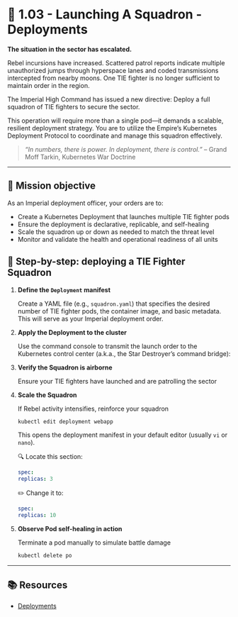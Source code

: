 # 🌌 1.03 - Launching A Squadron - Deployments

**The situation in the sector has escalated.**

Rebel incursions have increased. Scattered patrol reports indicate multiple unauthorized jumps through hyperspace lanes and coded transmissions intercepted from nearby moons. One TIE fighter is no longer sufficient to maintain order in the region.

The Imperial High Command has issued a new directive:
Deploy a full squadron of TIE fighters to secure the sector.

This operation will require more than a single pod—it demands a scalable, resilient deployment strategy. You are to utilize the Empire’s Kubernetes Deployment Protocol to coordinate and manage this squadron effectively.

> _“In numbers, there is power. In deployment, there is control.”_ – Grand Moff Tarkin, Kubernetes War Doctrine

---

## 🎯 Mission objective

As an Imperial deployment officer, your orders are to:

- Create a Kubernetes Deployment that launches multiple TIE fighter pods
- Ensure the deployment is declarative, replicable, and self-healing
- Scale the squadron up or down as needed to match the threat level
- Monitor and validate the health and operational readiness of all units

## 🧭 Step-by-step: deploying a TIE Fighter Squadron

1. **Define the `Deployment` manifest**

   Create a YAML file (e.g., `squadron.yaml`) that specifies the desired number of TIE fighter pods, the container image, and basic metadata. This will serve as your Imperial deployment order.

2. **Apply the Deployment to the cluster**

   Use the command console to transmit the launch order to the Kubernetes control center (a.k.a., the Star Destroyer’s command bridge):

3. **Verify the Squadron is airborne**

   Ensure your TIE fighters have launched and are patrolling the sector

4. **Scale the Squadron**

   If Rebel activity intensifies, reinforce your squadron

   ```bash
   kubectl edit deployment webapp
   ```

   This opens the deployment manifest in your default editor (usually `vi` or `nano`).

   🔍 Locate this section:

   ```yaml
   spec:
   replicas: 3
   ```

   ✏️ Change it to:

   ```yaml
   spec:
   replicas: 10
   ```

5. **Observe Pod self-healing in action**

   Terminate a pod manually to simulate battle damage

   ```bash
   kubectl delete po
   ```

---

## 📚 Resources

- [Deployments](https://kubernetes.io/docs/concepts/workloads/controllers/deployment/)
